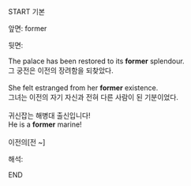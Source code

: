 START
기본

앞면:
former


뒷면:
<div>The palace has been restored to its <strong>former</strong> splendour. </div><div><div>그 궁전은 이전의 장려함을 되찾았다.</div></div><div><br></div><div><div>She felt estranged from her <strong>former</strong> existence. </div><div><div>그녀는 이전의 자기 자신과 전혀 다른 사람이 된 기분이었다.</div></div></div><div><br></div><div><div><div><span>귀신잡는 해병대 출신입니다!</span></div></div><div><div><span>He is a <strong>former</strong> marine!</span></div></div></div><div><br></div><div>이전의[전 ~]</div>


해석:
<!--ID: 1746614453962-->
END